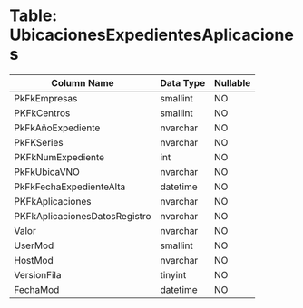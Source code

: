 # Table: UbicacionesExpedientesAplicaciones

| Column Name | Data Type | Nullable |
|-------------|-----------|----------|
| PkFkEmpresas | smallint | NO |
| PKFkCentros | smallint | NO |
| PkFkAñoExpediente | nvarchar | NO |
| PkFKSeries | nvarchar | NO |
| PKFkNumExpediente | int | NO |
| PkFkUbicaVNO | nvarchar | NO |
| PkFkFechaExpedienteAlta | datetime | NO |
| PKFkAplicaciones | nvarchar | NO |
| PKFkAplicacionesDatosRegistro | nvarchar | NO |
| Valor | nvarchar | NO |
| UserMod | smallint | NO |
| HostMod | nvarchar | NO |
| VersionFila | tinyint | NO |
| FechaMod | datetime | NO |

